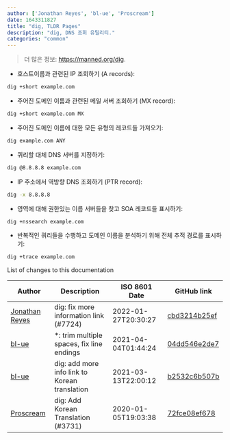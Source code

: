 ```yaml
---
author: ['Jonathan Reyes', 'bl-ue', 'Proscream']
date: 1643311827
title: "dig, TLDR Pages"
description: "dig, DNS 조회 유틸리티."
categories: "common"
---
```

> 더 많은 정보: <https://manned.org/dig>.

- 호스트이름과 관련된 IP 조회하기 (A records):

```bash
dig +short example.com
```

- 주어진 도메인 이름과 관련된 메일 서버 조회하기 (MX record):

```bash
dig +short example.com MX
```

- 주어진 도메인 이름에 대한 모든 유형의 레코드들 가져오기:

```bash
dig example.com ANY
```

- 쿼리할 대체 DNS 서버를 지정하기:

```bash
dig @8.8.8.8 example.com
```

- IP 주소에서 역방향 DNS 조회하기 (PTR record):

```bash
dig -x 8.8.8.8
```

- 영역에 대해 권한있는 이름 서버들을 찾고 SOA 레코드들 표시하기:

```bash
dig +nssearch example.com
```

- 반복적인 쿼리들을 수행하고 도메인 이름을 분석하기 위해 전체 추적 경로를 표시하기:

```bash
dig +trace example.com
```
List of changes to this documentation


Author | Description | ISO 8601 Date | GitHub link
------|-----|-----|-----
[Jonathan Reyes](mailto:jreyes33@users.noreply.github.com) | dig: fix more information link (#7724) | 2022-01-27T20:30:27 | [cbd3214b25ef](https://github.com/tldr-pages/tldr/commit/cbd3214b25ef91e2590438cc9669c02f28720ce8)
[bl-ue](mailto:54780737+bl-ue@users.noreply.github.com) | *: trim multiple spaces, fix line endings | 2021-04-04T01:44:24 | [04dd546e2de7](https://github.com/tldr-pages/tldr/commit/04dd546e2de7f59f40a867acca6f46b0dc8ea9b4)
[bl-ue](mailto:54780737+bl-ue@users.noreply.github.com) | dig: add more info link to Korean translation | 2021-03-13T22:00:12 | [b2532c6b507b](https://github.com/tldr-pages/tldr/commit/b2532c6b507b31a39994b4d8ee524c783c0b7f16)
[Proscream](mailto:proscream@naver.com) | dig: Add Korean Translation (#3731) | 2020-01-05T19:03:38 | [72fce08ef678](https://github.com/tldr-pages/tldr/commit/72fce08ef67853d9c010deeb15cde53350651858)

